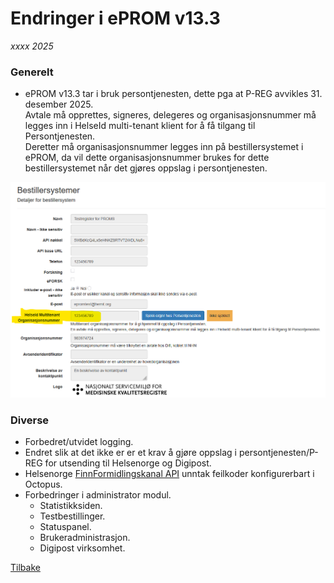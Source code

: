 # Endringer i ePROM v13.3
*xxxx 2025*

### Generelt
- ePROM v13.3 tar i bruk persontjenesten, dette pga at P-REG avvikles 31. desember 2025.  
  Avtale må opprettes, signeres, delegeres og organisasjonsnummer må legges inn i HelseId multi-tenant klient for å få tilgang til Persontjenesten.  
  Deretter må organisasjonsnummer legges inn på bestillersystemet i ePROM, da vil dette organisasjonsnummer brukes for dette bestillersystemet når det gjøres oppslag i persontjenesten.  
<img src="../img/bestillersystem_persontjenesten.png" alt="Bestillersystem i ePROM admin" width="600" />

### Diverse
- Forbedret/utvidet logging.
- Endret slik at det ikke er er et krav å gjøre oppslag i persontjenesten/P-REG for utsending til Helsenorge og Digipost.
- Helsenorge [FinnFormidlingskanal API](https://helsenorge.atlassian.net/wiki/spaces/HELSENORGE/pages/1863024641/Finn+formidlingskanal) unntak feilkoder konfigurerbart i Octopus.
- Forbedringer i administrator modul.
  - Statistikksiden.
  - Testbestillinger.
  - Statuspanel.
  - Brukeradministrasjon.
  - Digipost virksomhet.


[Tilbake](./Releaselist) 